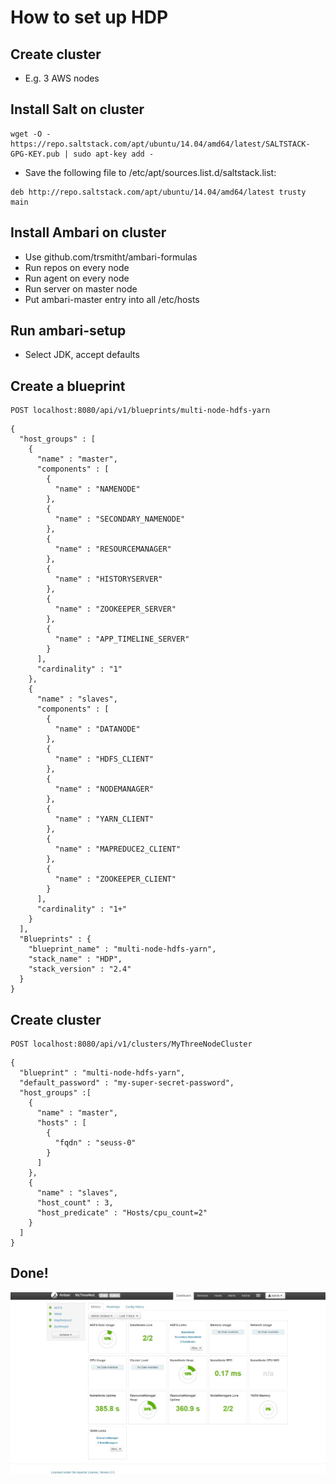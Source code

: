 # How to set up HDP

## Create cluster

- E.g. 3 AWS nodes

## Install Salt on cluster

```
wget -O - https://repo.saltstack.com/apt/ubuntu/14.04/amd64/latest/SALTSTACK-GPG-KEY.pub | sudo apt-key add -
```

- Save the following file to /etc/apt/sources.list.d/saltstack.list:

```
deb http://repo.saltstack.com/apt/ubuntu/14.04/amd64/latest trusty main
```

## Install Ambari on cluster

- Use github.com/trsmitht/ambari-formulas
- Run repos on every node
- Run agent on every node
- Run server on master node
- Put ambari-master entry into all /etc/hosts

## Run ambari-setup

- Select JDK, accept defaults

## Create a blueprint

```
POST localhost:8080/api/v1/blueprints/multi-node-hdfs-yarn
```

```
{
  "host_groups" : [
    {
      "name" : "master",
      "components" : [
        {
          "name" : "NAMENODE"
        },
        {
          "name" : "SECONDARY_NAMENODE"
        },       
        {
          "name" : "RESOURCEMANAGER"
        },
        {
          "name" : "HISTORYSERVER"
        },
        {
          "name" : "ZOOKEEPER_SERVER"
        },
        {
          "name" : "APP_TIMELINE_SERVER"
        }
      ],
      "cardinality" : "1"
    },
    {
      "name" : "slaves",
      "components" : [
        {
          "name" : "DATANODE"
        },
        {
          "name" : "HDFS_CLIENT"
        },
        {
          "name" : "NODEMANAGER"
        },
        {
          "name" : "YARN_CLIENT"
        },
        {
          "name" : "MAPREDUCE2_CLIENT"
        },
        {
          "name" : "ZOOKEEPER_CLIENT"
        }
      ],
      "cardinality" : "1+"
    }
  ],
  "Blueprints" : {
    "blueprint_name" : "multi-node-hdfs-yarn",
    "stack_name" : "HDP",
    "stack_version" : "2.4"
  }
}
```

## Create cluster

```
POST localhost:8080/api/v1/clusters/MyThreeNodeCluster
```

```
{
  "blueprint" : "multi-node-hdfs-yarn",
  "default_password" : "my-super-secret-password",
  "host_groups" :[
    {
      "name" : "master", 
      "hosts" : [         
        {
          "fqdn" : "seuss-0"
        }
      ]
    },
    {
      "name" : "slaves", 
      "host_count" : 3,
      "host_predicate" : "Hosts/cpu_count=2"
    }
  ]
}
```

## Done!

![](done.jpg)
